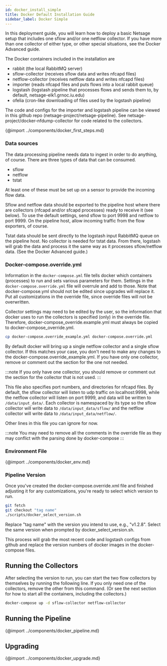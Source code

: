 ```yaml
---
id: docker_install_simple
title: Docker Default Installation Guide
sidebar_label: Docker Simple
---
```

In this deployment guide, you will learn how to deploy a basic Netsage setup that includes one sflow and/or one netflow collector.  If you have more than one collector of either type, or other special situations, see the Docker Advanced guide.

The Docker containers included in the installation are
 - rabbit    (the local RabbitMQ server)
 - sflow-collector   (receives sflow data and writes nfcapd files)
 - netflow-collector   (receives netflow data and writes nfcapd files)
 - importer   (reads nfcapd files and puts flows into a local rabbit queue)
 - logstash   (logstash pipeline that processes flows and sends them to, by default, netsage-elk1.grnoc.iu.edu)
 - ofelia   (cron-like downloading of files used by the logstash pipeline)

The code and configs for the importer and logstash pipeline can be viewed in this github repo (netsage-project/netsage-pipeline). See netsage-project/docker-nfdump-collector for code related to the collectors.

{@import ../components/docker_first_steps.md}

### Data sources 
The data processing pipeline needs data to ingest in order to do anything, of course. There are three types of data that can be consumed.

 - sflow 
 - netflow
 - tstat

At least one of these must be set up on a sensor to provide the incoming flow data. 

Sflow and netflow data should be exported to the pipeline host where there are collectors (nfcapd and/or sfcapd processes) ready to receive it (see below). To use the default settings, send sflow to port 9998 and netflow to port 9999. On the pipeline host, allow incoming traffic from the flow exporters, of course.

Tstat data should be sent directly to the logstash input RabbitMQ queue on the pipeline host. No collector is needed for tstat data. From there, logstash will grab the data and process it the same way as it processes sflow/netflow data. (See the Docker Advanced guide.)

### Docker-compose.override.yml

Information in the `docker-compose.yml` file tells docker which containers (processes) to run and sets various parameters for them. 
Settings in the `docker-compose.override.yml` file will overrule and add to those. Note that docker-compose.yml should not be edited since upgrades will replace it. Put all customizations in the override file, since override files will not be overwritten.

Collector settings may need to be edited by the user, so the information that docker uses to run the collectors is specified (only) in the override file. Therefore, docker-compose_override.example.yml must always be copied to docker-compose_override.yml. 

```sh
cp docker-compose.override_example.yml docker-compose.override.yml
```

By default docker will bring up a single netflow collector and a single sflow collector. If this matches your case, you don't need to make any changes to the docker-compose.override_example.yml. If you have only one collector, remove or comment out the section for the one not needed.

:::note
If you only have one collector, you should remove or comment out the section for the collector that is not used.
:::

This file also specifies port numbers, and directories for nfcapd files.  By default, the sflow collector will listen to udp traffic on localhost:9998, while the netflow collector will listen on port 9999,  and data will be written to `/data/input_data/`. Each collector is namespaced by its type so the sflow collector will write data to `/data/input_data/sflow/` and the netflow collector will write data to `/data/input_data/netflow/`.  

Other lines in this file you can ignore for now. 

:::note
You may need to remove all the comments in the override file as they may conflict with the parsing done by docker-compose
:::

### Environment File

{@import ../components/docker_env.md}

### Pipeline Version

Once you've created the docker-compose.override.xml file and finished adjusting it for any customizations, you're ready to select which version to run.

```sh
git fetch
git checkout "tag name"
./scripts/docker_select_version.sh
```
Replace "tag name" with the version you intend to use, e.g., "v1.2.8". Select the same version when prompted by docker_select_version.sh.

This process will grab the most recent code and logstash configs from github and replace the version numbers of docker images in the docker-compose files.

## Running the Collectors

After selecting the version to run, you can start the two flow collectors by themselves by running the following line. If you only need one of the collectors, remove the other from this command. (Or see the next section for how to start all the containers, including the collectors.)

```sh
docker-compose up -d sflow-collector netflow-collector
```

## Running the Pipeline

{@import ../components/docker_pipeline.md}


## Upgrading

{@import ../components/docker_upgrade.md}
